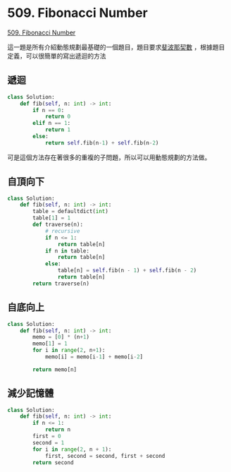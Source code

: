 # 509. Fibonacci Number

[509. Fibonacci Number](https://leetcode.com/problems/fibonacci-number/)

這一題是所有介紹動態規劃最基礎的一個題目，題目要求[斐波那契數](https://zh.wikipedia.org/wiki/%E6%96%90%E6%B3%A2%E9%82%A3%E5%A5%91%E6%95%B0) ，根據題目定義，可以很簡單的寫出遞迴的方法

## 遞迴

```python
class Solution:
    def fib(self, n: int) -> int:
        if n == 0:
            return 0
        elif n == 1:
            return 1
        else:
            return self.fib(n-1) + self.fib(n-2)
```

可是這個方法存在著很多的重複的子問題，所以可以用動態規劃的方法做。

## 自頂向下

```python
class Solution:
    def fib(self, n: int) -> int:
        table = defaultdict(int)
        table[1] = 1
        def traverse(n):
            # recursive
            if n <= 1:
                return table[n]
            if n in table:
                return table[n]
            else:
                table[n] = self.fib(n - 1) + self.fib(n - 2)
                return table[n]
        return traverse(n)
```

## 自底向上

```python
class Solution:
    def fib(self, n: int) -> int:
        memo = [0] * (n+1)
        memo[1] = 1
        for i in range(2, n+1):
            memo[i] = memo[i-1] + memo[i-2]

        return memo[n]
```

## 減少記憶體

```python
class Solution:    
    def fib(self, n: int) -> int:
        if n <= 1:
            return n
        first = 0
        second = 1
        for i in range(2, n + 1):
            first, second = second, first + second        
        return second
```

